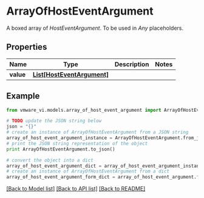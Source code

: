 # ArrayOfHostEventArgument

A boxed array of *HostEventArgument*. To be used in *Any* placeholders. 

## Properties
Name | Type | Description | Notes
------------ | ------------- | ------------- | -------------
**value** | [**List[HostEventArgument]**](HostEventArgument.md) |  | 

## Example

```python
from vmware_vi.models.array_of_host_event_argument import ArrayOfHostEventArgument

# TODO update the JSON string below
json = "{}"
# create an instance of ArrayOfHostEventArgument from a JSON string
array_of_host_event_argument_instance = ArrayOfHostEventArgument.from_json(json)
# print the JSON string representation of the object
print ArrayOfHostEventArgument.to_json()

# convert the object into a dict
array_of_host_event_argument_dict = array_of_host_event_argument_instance.to_dict()
# create an instance of ArrayOfHostEventArgument from a dict
array_of_host_event_argument_form_dict = array_of_host_event_argument.from_dict(array_of_host_event_argument_dict)
```
[[Back to Model list]](../README.md#documentation-for-models) [[Back to API list]](../README.md#documentation-for-api-endpoints) [[Back to README]](../README.md)


